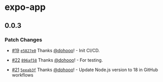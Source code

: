 # expo-app

## 0.0.3

### Patch Changes

- [#19](https://github.com/imaginix-inc/withkimi/pull/19) [`e5827e0`](https://github.com/imaginix-inc/withkimi/commit/e5827e0866dbdb375f0d7c859291a0583d3b292d) Thanks [@dohooo](https://github.com/dohooo)! - Init CI/CD.

- [#22](https://github.com/imaginix-inc/withkimi/pull/22) [`896af58`](https://github.com/imaginix-inc/withkimi/commit/896af5833b57b2983d0e64bc50c757d5ce7b29c2) Thanks [@dohooo](https://github.com/dohooo)! - For testing.

- [#21](https://github.com/imaginix-inc/withkimi/pull/21) [`5eeab3f`](https://github.com/imaginix-inc/withkimi/commit/5eeab3f3ba0fdcd823c902457edd87717bc897ef) Thanks [@dohooo](https://github.com/dohooo)! - Update Node.js version to 18 in GitHub workflows
